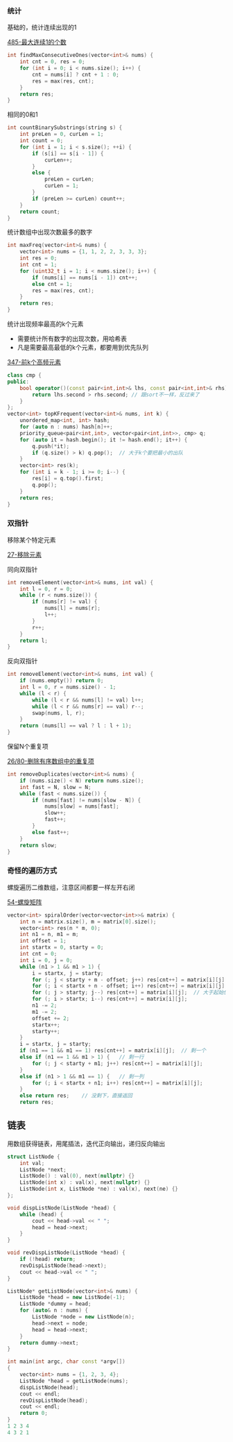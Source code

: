 

### 统计

基础的，统计连续出现的1

[485-最大连续1的个数](https://kavinwkp.github.io/2021/06/17/LeetCode-485-%E6%9C%80%E5%A4%A7%E8%BF%9E%E7%BB%AD1%E7%9A%84%E4%B8%AA%E6%95%B0/)
```cpp
int findMaxConsecutiveOnes(vector<int>& nums) {
    int cnt = 0, res = 0;
    for (int i = 0; i < nums.size(); i++) {
        cnt = nums[i] ? cnt + 1 : 0;
        res = max(res, cnt);
    }
    return res;
}
```

相同的0和1

```cpp
int countBinarySubstrings(string s) {
    int preLen = 0, curLen = 1;
    int count = 0;
    for (int i = 1; i < s.size(); ++i) {
        if (s[i] == s[i - 1]) {
            curLen++;
        }
        else {
            preLen = curLen;
            curLen = 1;
        }
        if (preLen >= curLen) count++;
    }
    return count;
}
```

统计数组中出现次数最多的数字

```cpp
int maxFreq(vector<int>& nums) {
    vector<int> nums = {1, 1, 2, 2, 3, 3, 3};
    int res = 0;
    int cnt = 1;
    for (uint32_t i = 1; i < nums.size(); i++) {
        if (nums[i] == nums[i - 1]) cnt++;
        else cnt = 1;
        res = max(res, cnt);
    }
    return res;
}
```

统计出现频率最高的k个元素
+ 需要统计所有数字的出现次数，用哈希表
+ 凡是需要最高最低的k个元素，都要用到优先队列

[347-前k个高频元素](https://kavinwkp.github.io/2021/09/22/LeetCode-347-%E5%89%8Dk%E4%B8%AA%E9%AB%98%E9%A2%91%E5%85%83%E7%B4%A0/)
```cpp
class cmp {
public:
    bool operator()(const pair<int,int>& lhs, const pair<int,int>& rhs) {
        return lhs.second > rhs.second; // 跟sort不一样，反过来了
    }
};
vector<int> topKFrequent(vector<int>& nums, int k) {
    unordered_map<int, int> hash;
    for (auto n : nums) hash[n]++;
    priority_queue<pair<int,int>, vector<pair<int,int>>, cmp> q;
    for (auto it = hash.begin(); it != hash.end(); it++) {
        q.push(*it);
        if (q.size() > k) q.pop();  // 大于k个要把最小的出队
    } 
    vector<int> res(k);
    for (int i = k - 1; i >= 0; i--) {
        res[i] = q.top().first;
        q.pop();
    }
    return res;
}
```

### 双指针

移除某个特定元素

[27-移除元素](https://kavinwkp.github.io/2021/05/27/LeetCode-27-%E7%A7%BB%E9%99%A4%E5%85%83%E7%B4%A0/)

同向双指针
```cpp
int removeElement(vector<int>& nums, int val) {
    int l = 0, r = 0;
    while (r < nums.size()) {
        if (nums[r] != val) {
            nums[l] = nums[r];
            l++;
        }
        r++;
    }
    return l;
}
```
反向双指针
```cpp
int removeElement(vector<int>& nums, int val) {
    if (nums.empty()) return 0;
    int l = 0, r = nums.size() - 1;
    while (l < r) {
        while (l < r && nums[l] != val) l++;
        while (l < r && nums[r] == val) r--;
        swap(nums, l, r);
    }
    return (nums[l] == val ? l : l + 1);
}
```

保留N个重复项

[26/80-删除有序数组中的重复项](https://kavinwkp.github.io/2021/04/27/LeetCode-26-%E5%88%A0%E9%99%A4%E6%9C%89%E5%BA%8F%E6%95%B0%E7%BB%84%E4%B8%AD%E7%9A%84%E9%87%8D%E5%A4%8D%E9%A1%B9/)

```cpp
int removeDuplicates(vector<int>& nums) {
    if (nums.size() < N) return nums.size();
    int fast = N, slow = N;
    while (fast < nums.size()) {
        if (nums[fast] != nums[slow - N]) {
            nums[slow] = nums[fast];
            slow++;
            fast++;
        }
        else fast++;
    }
    return slow;
}
```

### 奇怪的遍历方式

螺旋遍历二维数组，注意区间都要一样左开右闭

[54-螺旋矩阵](https://kavinwkp.github.io/2021/06/05/LeetCode-54-%E8%9E%BA%E6%97%8B%E7%9F%A9%E9%98%B5/)

```cpp
vector<int> spiralOrder(vector<vector<int>>& matrix) {
    int n = matrix.size(), m = matrix[0].size();
    vector<int> res(n * m, 0);
    int n1 = n, m1 = m;
    int offset = 1;
    int startx = 0, starty = 0;
    int cnt = 0;
    int i = 0, j = 0;
    while (n1 > 1 && m1 > 1) {
        i = startx, j = starty;
        for (; j < starty + m - offset; j++) res[cnt++] = matrix[i][j];
        for (; i < startx + n - offset; i++) res[cnt++] = matrix[i][j];
        for (; j > starty; j--) res[cnt++] = matrix[i][j];  // 大于起始位置
        for (; i > startx; i--) res[cnt++] = matrix[i][j];
        n1 -= 2;
        m1 -= 2;
        offset += 2;
        startx++;
        starty++;
    }
    i = startx, j = starty;
    if (n1 == 1 && m1 == 1) res[cnt++] = matrix[i][j];  // 剩一个
    else if (n1 == 1 && m1 > 1) {   // 剩一行
        for (; j < starty + m1; j++) res[cnt++] = matrix[i][j];
    }
    else if (n1 > 1 && m1 == 1) {   // 剩一列
        for (; i < startx + n1; i++) res[cnt++] = matrix[i][j];
    }
    else return res;    // 没剩下，直接返回
    return res;
```


## 链表

用数组获得链表，用尾插法，迭代正向输出，递归反向输出

```cpp
struct ListNode {
    int val;
    ListNode *next;
    ListNode() : val(0), next(nullptr) {}
    ListNode(int x) : val(x), next(nullptr) {}
    ListNode(int x, ListNode *ne) : val(x), next(ne) {}
};

void dispListNode(ListNode *head) {
    while (head) {
        cout << head->val << " ";
        head = head->next;
    }
}

void revDispListNode(ListNode *head) {
    if (!head) return;
    revDispListNode(head->next);
    cout << head->val << " ";
}

ListNode* getListNode(vector<int>& nums) {
    ListNode *head = new ListNode(-1);
    ListNode *dummy = head;
    for (auto& n : nums) {
        ListNode *node = new ListNode(n);
        head->next = node;
        head = head->next;
    }
    return dummy->next;
}

int main(int argc, char const *argv[])
{
    vector<int> nums = {1, 2, 3, 4};
    ListNode *head = getListNode(nums);
    dispListNode(head);
    cout << endl;
    revDispListNode(head);
    cout << endl;
    return 0;
}
1 2 3 4
4 3 2 1
```